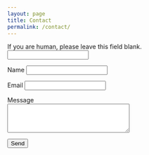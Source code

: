 ```yaml
---
layout: page
title: Contact
permalink: /contact/
---
```


<form id="contact-form" action="https://nqw5473oc2.execute-api.us-east-1.amazonaws.com/dev/static-site-mailer" method="POST" style="width:66.667%">
  <p class="field-wrapper">
    <span class="sr-only">If you are human, please leave this field blank.</span>
    <input type="text" name="_gotcha" tabindex="-1" autocomplete="nope" />
  </p>
  <p>
    <label for="name">Name</label>
    <input id="name" type="text" name="name" required>
  </p>
  <p>
    <label for="reply_to">Email</label>
    <input id="reply_to" type="email" name="reply_to" required>
  </p>
  <p>
    <label for="message">Message</label>
    <textarea id="message" name="message" rows="4" cols="32" required></textarea>
  </p>
  <p>
    <button class="button" type="submit">Send</button>
  </p>
</form>
<p id="js-form-response"></p>

<script>
(() => {
  const form = document.getElementById('contact-form');
  const formResponse = document.getElementById('js-form-response');

  form.onsubmit = e => {
    e.preventDefault();

    if (form._gotcha.value) return false;

    // Prepare data to send
    const data = {};
    const formElements = Array.from(form);
    formElements.map(input => (data[input.name] = input.value));

    // Construct an HTTP request
    var xhr = new XMLHttpRequest();
    xhr.open(form.method, form.action, true);
    xhr.setRequestHeader('Accept', 'application/json; charset=utf-8');
    xhr.setRequestHeader('Content-Type', 'application/json; charset=UTF-8');

    // Send the collected data as JSON
    xhr.send(JSON.stringify(data));

    // Callback function
    xhr.onloadend = response => {
      formResponse.style.opacity = 1
      if (response.target.status === 200) {
        // The form submission was successful
        form.reset();
        formResponse.innerHTML = 'Thanks for the message. I’ll be in touch shortly.';
        formResponse.style.borderColor = '#036803'
        formResponse.style.color = '#036803'
      } else {
        // The form submission failed
        formResponse.innerHTML = 'Something went wrong';
        formResponse.style.borderColor = '#b60202'
        formResponse.style.color = '#b60202'
        console.error(JSON.parse(response.target.response).message);
      }
    };
  };
})();
</script>
